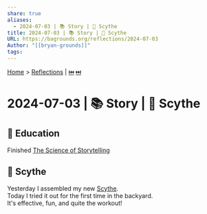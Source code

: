 ```yaml
---
share: true
aliases:
  - 2024-07-03 | 📚 Story | 🌾 Scythe
title: 2024-07-03 | 📚 Story | 🌾 Scythe
URL: https://bagrounds.org/reflections/2024-07-03
Author: "[[bryan-grounds]]"
tags: 
---
```

[Home](../index.md) > [Reflections](./index.md) | [⏮️](./2024-07-02.md) [⏭️](./2024-07-04.md)  
# 2024-07-03 | 📚 Story | 🌾 Scythe  
## 🧠 Education  
Finished [The Science of Storytelling](../books/the-science-of-storytelling.md)  
  
## 🌾 Scythe  
Yesterday I assembled my new [Scythe](http://scythesupply.com).  
Today I tried it out for the first time in the backyard.  
It's effective, fun, and quite the workout!  
